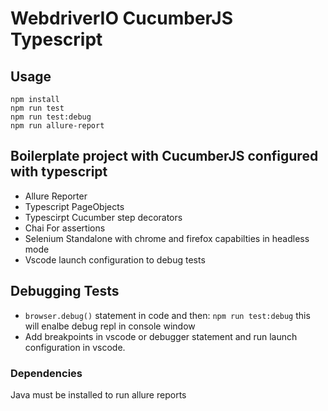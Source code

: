 # WebdriverIO CucumberJS Typescript

## Usage

    npm install
    npm run test
    npm run test:debug
    npm run allure-report

## Boilerplate project with CucumberJS configured with typescript

- Allure Reporter
- Typescript PageObjects
- Typescirpt Cucumber step decorators
- Chai For assertions
- Selenium Standalone with chrome and firefox capabilties in headless mode
- Vscode launch configuration to debug tests

## Debugging Tests

- `browser.debug()` statement in code and then: `npm run test:debug` this will enalbe debug repl in console window
- Add breakpoints in vscode or debugger statement and run launch configuration in vscode.

### Dependencies

Java must be installed to run allure reports
